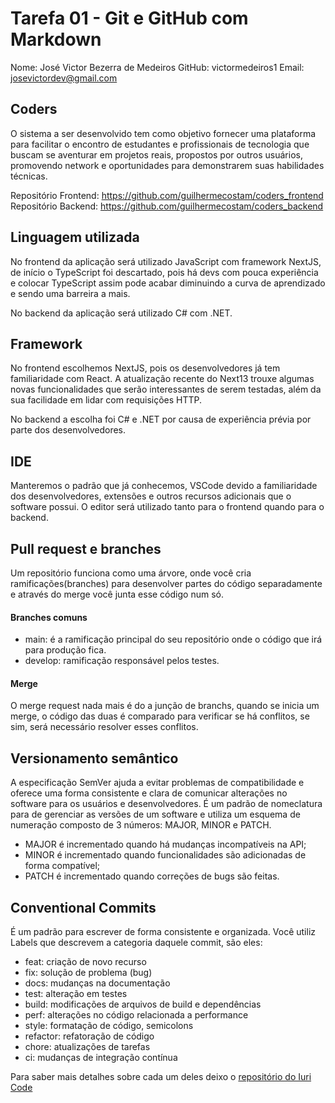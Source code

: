 # Tarefa 01 - Git e GitHub com Markdown

Nome: José Victor Bezerra de Medeiros
GitHub: victormedeiros1
Email: josevictordev@gmail.com

## Coders

O sistema a ser desenvolvido tem como objetivo fornecer uma plataforma para facilitar o encontro de estudantes e profissionais de tecnologia que buscam se aventurar em projetos reais, propostos por outros usuários, promovendo network e oportunidades para demonstrarem suas habilidades técnicas.

Repositório Frontend: https://github.com/guilhermecostam/coders_frontend
Repositório Backend: https://github.com/guilhermecostam/coders_backend

## Linguagem utilizada

No frontend da aplicação será utilizado JavaScript com framework NextJS, de início o TypeScript foi descartado, pois há devs com pouca experiência e colocar TypeScript assim pode acabar diminuindo a curva de aprendizado e sendo uma barreira a mais.

No backend da aplicação será utilizado C# com .NET.

## Framework

No frontend escolhemos NextJS, pois os desenvolvedores já tem familiaridade com React. A atualização recente do Next13 trouxe algumas novas funcionalidades que serão interessantes de serem testadas, além da sua facilidade em lidar com requisições HTTP.

No backend a escolha foi C# e .NET por causa de experiência prévia por parte dos desenvolvedores.

## IDE

Manteremos o padrão que já conhecemos, VSCode devido a familiaridade dos desenvolvedores, extensões e outros recursos adicionais que o software possui. O editor será utilizado tanto para o frontend quando para o backend.

## Pull request e branches

Um repositório funciona como uma árvore, onde você cria ramificações(branches) para desenvolver partes do código separadamente e através do merge você junta esse código num só.

#### Branches comuns

- main: é a ramificação principal do seu repositório onde o código que irá para produção fica.
- develop: ramificação responsável pelos testes.

#### Merge

O merge request nada mais é do a junção de branchs, quando se inicia um merge, o código das duas é comparado para verificar se há conflitos, se sim, será necessário resolver esses conflitos.

## Versionamento semântico

A especificação SemVer ajuda a evitar problemas de compatibilidade e oferece uma forma consistente e clara de comunicar alterações no software para os usuários e desenvolvedores. É um padrão de nomeclatura para de gerenciar as versões de um software e utiliza um esquema de numeração composto de 3 números: MAJOR, MINOR e PATCH.

- MAJOR é incrementado quando há mudanças incompatíveis na API;
- MINOR é incrementado quando funcionalidades são adicionadas de forma compatível;
- PATCH é incrementado quando correções de bugs são feitas.

## Conventional Commits

É um padrão para escrever de forma consistente e organizada. Você utiliz Labels que descrevem a categoria daquele commit, são eles:

- feat: criação de novo recurso
- fix: solução de problema (bug)
- docs: mudanças na documentação
- test: alteração em testes
- build: modificações de arquivos de build e dependências
- perf: alterações no código relacionada a performance
- style: formatação de código, semicolons
- refactor: refatoração de código
- chore: atualizações de tarefas
- ci: mudanças de integração contínua

Para saber mais detalhes sobre cada um deles deixo o [repositório do Iuri Code](https://github.com/iuricode/padroes-de-commits)
